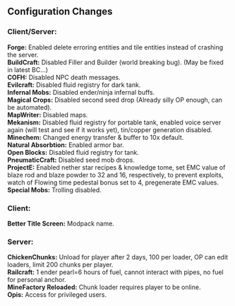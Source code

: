 ## Configuration Changes

### Client/Server:
**Forge:** Enabled delete erroring entities and tile entities instead of crashing the server.<br>
**BuildCraft:** Disabled Filler and Builder (world breaking bug). (May be fixed in latest BC…)<br>
**COFH:** Disabled NPC death messages.<br>
**Evilcraft:** Disabled fluid registry for dark tank.<br>
**Infernal Mobs:** Disabled ender/ninja infernal buffs.<br>
**Magical Crops:** Disabled second seed drop (Already silly OP enough, can be automated).<br>
**MapWriter:** Disabled maps.<br>
**Mekanism:** Disabled fluid registry for portable tank, enabled voice server again (will test and see if it works yet), tin/copper generation disabled.<br>
**Minechem:** Changed energy transfer & buffer to 10x default.<br>
**Natural Absorbtion:** Enabled armor bar.<br>
**Open Blocks:** Disabled fluid registry for tank.<br>
**PneumaticCraft:** Disabled seed mob drops.<br>
**ProjectE:** Enabled nether star recipes & knowledge tome, set EMC value of blaze rod and blaze powder to 32 and 16, respectively, to prevent exploits, watch of Flowing time pedestal bonus set to 4, pregenerate EMC values.<br>
**Special Mobs:** Trolling disabled.

### Client:
**Better Title Screen:** Modpack name.

### Server:
**ChickenChunks:** Unload for player after 2 days, 100 per loader, OP can edit loaders, limit 200 chunks per player.<br>
**Railcraft:** 1 ender pearl=6 hours of fuel, cannot interact with pipes, no fuel for personal anchor.<br>
**MineFactory Reloaded:** Chunk loader requires player to be online.<br>
**Opis:** Access for privileged users.
